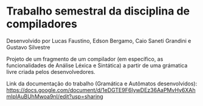 # Trabalho semestral da disciplina de compiladores

Desenvolvido por Lucas Faustino, Edson Bergamo, Caio Saneti Grandini e Gustavo Silvestre

Projeto de um fragmento de um compilador (em específico, as funcionalidades de Análise Léxica e Sintática) a partir de uma grámatica livre criada pelos desenvolvedores.

Link da documentação do trabalho (Gramática e Autômatos desenvolvidos): https://docs.google.com/document/d/1eDGTE9F6IywDEz36AaPMvHy6XAhmIpIAuBUhMwoa9nI/edit?usp=sharing
